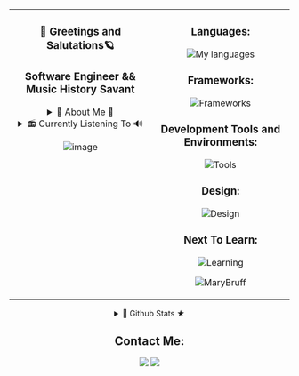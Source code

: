 <div align="center">
<table>
    <tr>
      <td valign="top">
        <div align="center">
          <h3>🌈  Greetings and Salutations🪐</h3>
          <h3>Software Engineer && Music History Savant</h3>
          <p>
           <details>
  <summary>🦋 About Me 🦋</summary>
       With a diverse background from acting to technical communications, I've cultivated a passion for digital media and front-end development. Proficient in HTML, CSS, and JavaScript, I specialize in crafting UI/UX interfaces. Let's connect to explore potential collaborations and dive into my portfolio for a closer look at my projects and skills.
</details>
<details>
  <summary> 📻 Currently Listening To 🔊 </summary>  
    
[![spotify-github-profile](https://spotify-github-profile.vercel.app/api/view?uid=poptartmarbear&cover_image=true&theme=default&show_offline=false&background_color=291b3e&interchange=false&bar_color=ff64da)](https://spotify-github-profile.vercel.app/api/view?uid=poptartmarbear&redirect=true)

</details>
          </p>

![image](https://github.com/MaryBruff/MaryBruff/assets/128327004/2b867b35-95ff-497a-b8b7-23aa44153708)
        </div>
      </td>
      <td valign="top">
        <div align="center">
          <h3>Languages:</h3>
          <p>
      <img src="https://skillicons.dev/icons?i=js,ts,html,css&theme=dark" alt="My languages"/>
          </p>
          <h3>Frameworks:</h3>
          <p>
        <img src="https://skillicons.dev/icons?i=react,nodejs,webpack,express,sass,graphql,redux&theme=dark" alt="Frameworks"/>
          </p>
          <h3>Development Tools and Environments:</h3>
          <p align="center">
        <img src="https://skillicons.dev/icons?i=cypress,githubactions,postman,apollo,git,github,replit,vscode&theme=dark" alt="Tools"/>
          </p>
          <h3>Design:</h3>
          <p>
      <img src="https://skillicons.dev/icons?i=figma,codepen,ae,au,ps,pr,notion&theme=dark" alt="Design"/>
          </p>
              <h3>Next To Learn:</h3>
          <p>
      <img src="https://skillicons.dev/icons?i=aws,dynamodb,tailwind &theme=light" alt="Learning"/>
          </p>
     <p align="center"> <img src="https://komarev.com/ghpvc/?username=MaryBruff&label=Profile%20views&color=ff64da&style=for-the-badge" alt="MaryBruff" /> </p>
        </div>
      </td>
    </tr>
  </table>

<details>
  <summary>🦾 Github Stats ★ </summary>
 
 ![Mary's GitHub stats](https://github-readme-stats.vercel.app/api?username=MaryBruff&show_icons=true&theme=jolly)
</details>

**Contact Me:**
----------

<a target="_blank" href="https://www.linkedin.com/in/mary-bruff"><img src="https://img.shields.io/badge/-LinkedIn-291B3E?style=for-the-badge&logo=Linkedin&logoColor=ff64da"></img></a>
<a target="_blank" href="mailto:marybruff5@gmail.com"><img src="https://img.shields.io/badge/-Gmail-291B3E?style=for-the-badge&logo=Gmail&logoColor=ff64da"></img></a>

